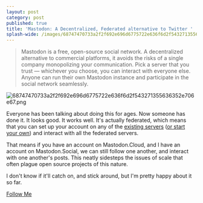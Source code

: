 ```yaml
---
layout: post
category: post
published: true
title: 'Mastodon: A Decentralized, Federated alternative to Twitter '
splash-wide: /images/68747470733a2f2f692e696d6775722e636f6d2f543271355636352e706e67.png
---
```

>Mastodon is a free, open-source social network. A decentralized alternative to commercial platforms, it avoids the risks of a single company monopolizing your communication. Pick a server that you trust — whichever you choose, you can interact with everyone else. Anyone can run their own Mastodon instance and participate in the social network seamlessly.

![68747470733a2f2f692e696d6775722e636f6d2f543271355636352e706e67.png]({{site.baseurl}}/images/68747470733a2f2f692e696d6775722e636f6d2f543271355636352e706e67.png)


Everyone has been talking about doing this for ages. Now someone has done it. It looks good. It works well. It's actually federated, which means that you can set up your account on any of the [existing servers](https://github.com/tootsuite/mastodon/blob/master/docs/Using-Mastodon/List-of-Mastodon-instances.md) ([or start your own](https://github.com/tootsuite/mastodon)) and interact with all the federated servers. 

That means if you have an account on Mastodon.Cloud, and I have an account on Mastodon.Social, we can still follow one another, and interact with one another's posts. This neatly sidesteps the issues of scale that often plague open source projects of this nature. 

I don't know if it'll catch on, and stick around, but I'm pretty happy about it so far. 

[Follow Me](https://mastodon.social/@ajroach42)
